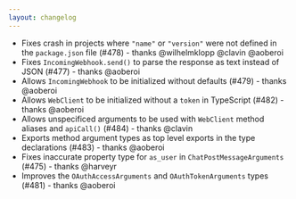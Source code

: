 ```yaml
---
layout: changelog
---
```


-  Fixes crash in projects where `"name"` or `"version"` were not defined in the `package.json` file (#478) - thanks @wilhelmklopp @clavin @aoberoi
-  Fixes `IncomingWebhook.send()` to parse the response as text instead of JSON (#477) - thanks @aoberoi
-  Allows `IncomingWebhook` to be initialized without defaults (#479) - thanks @aoberoi
-  Allows `WebClient` to be initialized without a `token` in TypeScript (#482) - thanks @aoberoi
-  Allows unspecificed arguments to be used with `WebClient` method aliases and `apiCall()` (#484) - thanks @clavin
-  Exports method argument types as top level exports in the type declarations (#483) - thanks @aoberoi
-  Fixes inaccurate property type for `as_user` in `ChatPostMessageArguments` (#475) - thanks @harveyr
-  Improves the `OAuthAccessArguments` and `OAuthTokenArguments` types (#481) - thanks @aoberoi
